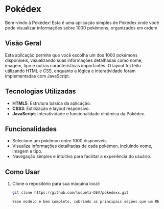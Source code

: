 # Pokédex

Bem-vindo à Pokédex! Esta é uma aplicação simples de Pokédex onde você pode visualizar informações sobre 1000 pokémons, organizados em ordem.

## Visão Geral

Esta aplicação permite que você escolha um dos 1000 pokémons disponíveis, visualizando suas informações detalhadas como nome, imagem, tipo e outras características importantes. O layout foi feito utilizando HTML e CSS, enquanto a lógica e interatividade foram implementadas com JavaScript.

## Tecnologias Utilizadas

- **HTML5**: Estrutura básica da aplicação.
- **CSS3**: Estilização e layout responsivo.
- **JavaScript**: Interatividade e funcionalidade dinâmica da Pokédex.

## Funcionalidades

- Selecione um pokémon entre 1000 disponíveis.
- Visualize informações detalhadas de cada pokémon, incluindo nome, imagem e tipo.
- Navegação simples e intuitiva para facilitar a experiência do usuário.

## Como Usar

1. Clone o repositório para sua máquina local:

   ```bash
   git clone https://github.com/luqueta-DEV/pokedexx.git

   Esse modelo é bem completo, cobrindo as principais seções que um README de projeto deve ter. Ele inclui informações de como rodar a aplicação, estrutura de diretórios, tecnologias usadas, e até mesmo sugestões para melhorias.
